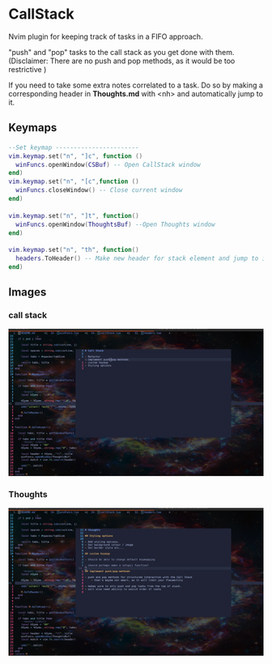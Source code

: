 # CallStack

Nvim plugin for keeping track of tasks in a FIFO approach.

"push" and "pop" tasks to the call stack as you get done with them.
(Disclaimer: There are no push and pop methods, as it would be too restrictive )

If you need to take some extra notes correlated to a task. Do so by making a corresponding header in **Thoughts.md** with \<nh\> and automatically jump to it.

## Keymaps

```lua
--Set keymap -----------------------
vim.keymap.set("n", "]c", function ()
  winFuncs.openWindow(CSBuf) -- Open CallStack window
end)
vim.keymap.set("n", "[c",function ()
  winFuncs.closeWindow() -- Close current window
end)

vim.keymap.set("n", "]t", function()
  winFuncs.openWindow(ThoughtsBuf) --Open Thoughts window
end)

vim.keymap.set("n", "th", function()
  headers.ToHeader() -- Make new header for stack element and jump to it
end)
```


## Images

### call stack

![call stack](./pics/callstack.png)

### Thoughts

![thoughts](./pics/thoughts.png)

